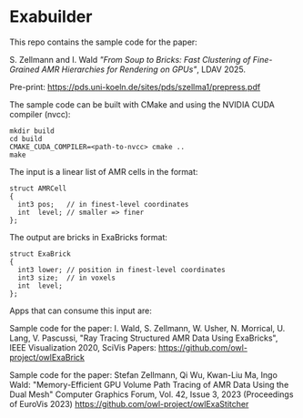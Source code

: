 Exabuilder
==========

This repo contains the sample code for the paper:

S. Zellmann and I. Wald
*"From Soup to Bricks: Fast Clustering of Fine-Grained AMR Hierarchies for
Rendering on GPUs"*, LDAV 2025.

Pre-print: https://pds.uni-koeln.de/sites/pds/szellma1/prepress.pdf

The sample code can be built with CMake and using the NVIDIA CUDA compiler
(nvcc):

```
mkdir build
cd build
CMAKE_CUDA_COMPILER=<path-to-nvcc> cmake ..
make
```

The input is a linear list of AMR cells in the format:
```
struct AMRCell
{
  int3 pos;   // in finest-level coordinates
  int  level; // smaller => finer
};
```

The output are bricks in ExaBricks format:
```
struct ExaBrick
{
  int3 lower; // position in finest-level coordinates
  int3 size;  // in voxels
  int  level;
};
```

Apps that can consume this input are:

Sample code for the paper: I. Wald, S. Zellmann, W. Usher, N. Morrical, U. Lang, V.
Pascussi, "Ray Tracing Structured AMR Data Using ExaBricks", IEEE Visualization
2020, SciVis Papers:
https://github.com/owl-project/owlExaBrick

Sample code for the paper: Stefan Zellmann, Qi Wu, Kwan-Liu Ma, Ingo Wald:
"Memory-Efficient GPU Volume Path Tracing of AMR Data Using the Dual Mesh"
Computer Graphics Forum, Vol. 42, Issue 3, 2023 (Proceedings of EuroVis 2023)
https://github.com/owl-project/owlExaStitcher
